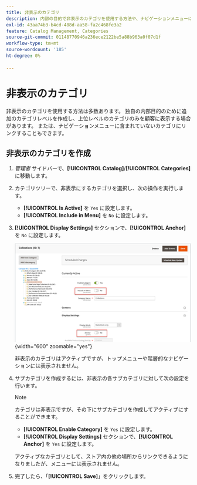 ```yaml
---
title: 非表示のカテゴリ
description: 内部の目的で非表示のカテゴリを使用する方法や、ナビゲーションメニューに含まれていないカテゴリにリンクする方法について説明します。
exl-id: 43aa74b3-b4cd-488d-aa58-fa2c468fe3a2
feature: Catalog Management, Categories
source-git-commit: 01148770946a236ece2122be5a88b963a0f07d1f
workflow-type: tm+mt
source-wordcount: '185'
ht-degree: 0%

---
```


# 非表示のカテゴリ

非表示のカテゴリを使用する方法は多数あります。 独自の内部目的のために追加のカテゴリレベルを作成し、上位レベルのカテゴリのみを顧客に表示する場合があります。 または、ナビゲーションメニューに含まれていないカテゴリにリンクすることもできます。

## 非表示のカテゴリを作成

1. _管理者_ サイドバーで、**[!UICONTROL Catalog]**/**[!UICONTROL Categories]** に移動します。

1. カテゴリツリーで、非表示にするカテゴリを選択し、次の操作を実行します。

   - **[!UICONTROL Is Active]** を `Yes` に設定します。
   - **[!UICONTROL Include in Menu]** を `No` に設定します。

1. **[!UICONTROL Display Settings]** セクションで、**[!UICONTROL Anchor]** を `No` に設定します。

   ![ 非表示のカテゴリ ](./assets/hidden-categories.png){width="600" zoomable="yes"}

   非表示のカテゴリはアクティブですが、トップメニューや階層的なナビゲーションには表示されません。

1. サブカテゴリを作成するには、非表示の各サブカテゴリに対して次の設定を行います。

   >[!NOTE]
   >
   >カテゴリは非表示ですが、その下にサブカテゴリを作成してアクティブにすることができます。

   - **[!UICONTROL Enable Category]** を `Yes` に設定します。
   - **[!UICONTROL Display Settings]** セクションで、**[!UICONTROL Anchor]** を `Yes` に設定します。

   アクティブなカテゴリとして、ストア内の他の場所からリンクできるようになりましたが、メニューには表示されません。

1. 完了したら、「**[!UICONTROL Save]**」をクリックします。
